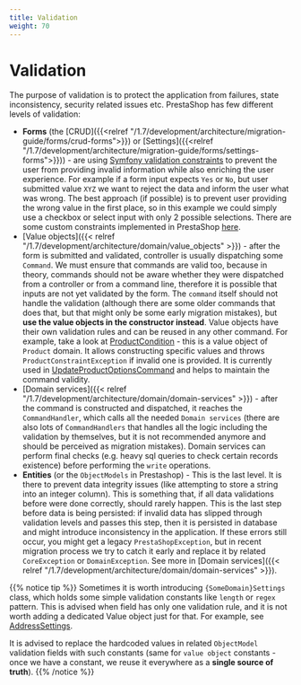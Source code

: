```yaml
---
title: Validation
weight: 70
---
```


# Validation

The purpose of validation is to protect the application from failures, state inconsistency, security related issues etc. PrestaShop has few different levels of validation:
* **Forms** (the [CRUD]({{<relref "/1.7/development/architecture/migration-guide/forms/crud-forms">}}) or [Settings]({{<relref "/1.7/development/architecture/migration-guide/forms/settings-forms">}})) - are using [Symfony validation constraints](https://symfony.com/doc/3.4/validation.html#constraints) to prevent the user from providing invalid information while also enriching the user experience. For example if a form input expects `Yes` or `No`, but user submitted value `XYZ` we want to reject the data and inform the user what was wrong. The best approach (if possible) is to prevent user providing the wrong value in the first place, so in this example we could simply use a checkbox or select input with only 2 possible selections. There are some custom constraints implemented in PrestaShop [here](https://github.com/PrestaShop/PrestaShop/tree/1.7.8.x/src/Core/ConstraintValidator).
* [Value objects]({{< relref "/1.7/development/architecture/domain/value_objects" >}}) - after the form is submitted and validated, controller is usually dispatching some `Command`. We must ensure that commands are valid too, because in theory, commands should not be aware whether they were dispatched from a controller or from a command line, therefore it is possible that inputs are not yet validated by the form. The `command` itself should not handle the validation (although there are some older commands that does that, but that might only be some early migration mistakes), but **use the value objects in the constructor instead**. Value objects have their own validation rules and can be reused in any other command. For example, take a look at [ProductCondition](https://github.com/PrestaShop/PrestaShop/blob/1.7.8.x/src/Core/Domain/Product/ValueObject/ProductCondition.php) - this is a value object of `Product` domain. It allows constructing specific values and throws `ProductConstraintException` if invalid one is provided. It is currently used in [UpdateProductOptionsCommand](https://github.com/PrestaShop/PrestaShop/1.7.8.x/develop/src/Core/Domain/Product/Command/UpdateProductOptionsCommand.php) and helps to maintain the command validity.
* [Domain services]({{< relref "/1.7/development/architecture/domain/domain-services" >}}) - after the command is constructed and dispatched, it reaches the `CommandHandler`, which calls all the needed `Domain services` (there are also lots of `CommandHandlers` that handles all the logic including the validation by themselves, but it is not recommended anymore and should be perceived as migration mistakes). Domain services can perform final checks (e.g. heavy sql queries to check certain records existence) before performing the `write` operations.
* **Entities** (or the `ObjectModels` in Prestashop) - This is the last level. It is there to prevent data integrity issues (like attempting to store a string into an integer column). This is something that, if all data validations before were done correctly, should rarely happen. This is the last step before data is being persisted: if invalid data has slipped through validation levels and passes this step, then it is persisted in database and might introduce inconsistency in the application. If these errors still occur, you might get a legacy `PrestaShopException`, but in recent migration process we try to catch it early and replace it by related `CoreException` or `DomainException`. See more in [Domain services]({{< relref "/1.7/development/architecture/domain/domain-services" >}}).

{{% notice tip %}}
Sometimes it is worth introducing `{SomeDomain}Settings` class, which holds some simple validation constants like `length` or `regex` pattern. This is advised when field has only one validation rule, and it is not worth adding a dedicated Value object just for that. For example, see [AddressSettings](https://github.com/PrestaShop/PrestaShop/blob/1.7.8.x/src/Core/Domain/Address/AddressSettings.php).

It is advised to replace the hardcoded values in related `ObjectModel` validation fields with such constants (same for `value object` constants - once we have a constant, we reuse it everywhere as a **single source of truth**).
{{% /notice %}}
